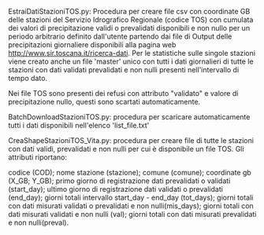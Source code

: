 EstraiDatiStazioniTOS.py: Procedura per creare file csv con coordinate GB delle stazioni del Servizio Idrografico Regionale (codice TOS) con cumulata dei valori di precipitazione validi o prevalidati disponibili e non nullo per un periodo arbitrario definito
dall'utente partendo dai file di Output delle precipitazioni giornaliere disponibili
alla pagina web http://www.sir.toscana.it/ricerca-dati.
Per le statistiche sulle singole stazioni viene creato anche un file 'master' unico con tutti i dati giornalieri di tutte le stazioni con dati validati prevalidati e non nulli presenti nell'intervallo di tempo dato. 

Nei file TOS sono presenti dei refusi con attributo "validato" e valore di precipitazione nullo, questi sono scartati automaticamente.

BatchDownloadStazioniTOS.py: procedura per scaricare automaticamente tutti i dati disponibili nell'elenco 'list_file.txt'

CreaShapeStazioniTOS_Vita.py: procedura per creare file di tutte le stazioni con dati validi, prevalidati e non nulli per cui è disponibile un file TOS. Gli attributi riportano: 

codice (COD);
nome stazione (stazione);
comune (comune);
coordinate gb (X_GB; Y_GB);
primo giorno di registrazione dati prevalidati o validati (start_day);
ultimo giorno di registrazione dati validati o prevalidati (end_day);
giorni totali intervallo start_day - end_day (tot_days);
giorni totali con dati misurati validati o prevalidati e non nulli(mis_days);
giorni totali con dati misurati validati e non nulli (val);
giorni totali con dati misurati prevalidati e non nulli(preval).
